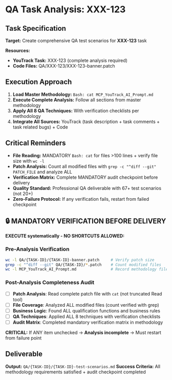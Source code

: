 # QA Task Analysis: XXX-123

## Task Specification

**Target:** Create comprehensive QA test scenarios for **XXX-123** task

**Resources:**

- **YouTrack Task:** XXX-123 (complete analysis required)
- **Code Files:** QA/XXX-123/XXX-123-banner.patch

## Execution Approach

1. **Load Master Methodology:** `Bash: cat MCP_YouTrack_AI_Prompt.md`
2. **Execute Complete Analysis:** Follow all sections from master methodology
3. **Apply All 8 QA Techniques:** With verification checklists per methodology
4. **Integrate All Sources:** YouTrack (task description + task comments + task related bugs) + Code

## Critical Reminders

- **File Reading:** MANDATORY `Bash: cat` for files >100 lines + verify file size with `wc -l`
- **Patch Analysis:** Count all modified files with `grep -c "^diff --git" PATCH_FILE` and analyze ALL
- **Verification Matrix:** Complete MANDATORY audit checkpoint before delivery
- **Quality Standard:** Professional QA deliverable with 67+ test scenarios (not 20+)
- **Zero-Failure Protocol:** If any verification fails, restart from failed checkpoint

## 🔒 MANDATORY VERIFICATION BEFORE DELIVERY

**EXECUTE systematically - NO SHORTCUTS ALLOWED:**

### Pre-Analysis Verification

```bash
wc -l QA/{TASK-ID}/{TASK-ID}-banner.patch     # Verify patch size
grep -c "^diff --git" QA/{TASK-ID}/*.patch    # Count modified files
wc -l MCP_YouTrack_AI_Prompt.md               # Record methodology file size
```

### Post-Analysis Completeness Audit

- [ ] **Patch Analysis**: Read complete patch file with `cat` (not truncated Read tool)
- [ ] **File Coverage**: Analyzed ALL modified files (count verified with grep)
- [ ] **Business Logic**: Found ALL qualification functions and business rules
- [ ] **QA Techniques**: Applied ALL 8 techniques with verification checklists
- [ ] **Audit Matrix**: Completed mandatory verification matrix in methodology

**CRITICAL:** If ANY item unchecked → **Analysis incomplete** → Must restart from failure point

## Deliverable

**Output:** `QA/{TASK-ID}/{TASK-ID}-test-scenarios.md`
**Success Criteria:** All methodology requirements satisfied + audit checkpoint completed
